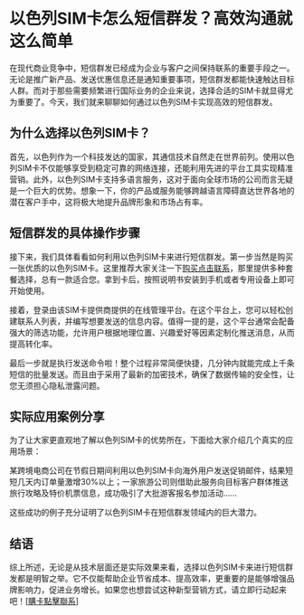 # 以色列SIM卡怎么短信群发？高效沟通就这么简单

在现代商业竞争中，短信群发已经成为企业与客户之间保持联系的重要手段之一。无论是推广新产品、发送优惠信息还是通知重要事项，短信群发都能快速触达目标人群。而对于那些需要频繁进行国际业务的企业来说，选择合适的SIM卡就显得尤为重要了。今天，我们就来聊聊如何通过以色列SIM卡实现高效的短信群发。

## 为什么选择以色列SIM卡？

首先，以色列作为一个科技发达的国家，其通信技术自然走在世界前列。使用以色列SIM卡不仅能够享受到稳定可靠的网络连接，还能利用先进的平台工具实现精准营销。此外，以色列SIM卡支持多语言服务，这对于面向全球市场的公司而言无疑是一个巨大的优势。想象一下，你的产品或服务能够跨越语言障碍直达世界各地的潜在客户手中，这将极大地提升品牌形象和市场占有率。

## 短信群发的具体操作步骤

接下来，我们具体看看如何利用以色列SIM卡来进行短信群发。第一步当然是购买一张优质的以色列SIM卡。这里推荐大家关注一下[购买点击联系](https://t.me/s/esim1088)，那里提供多种套餐选择，总有一款适合您。拿到卡后，按照说明书安装到手机或者专用设备上即可开始使用。

接着，登录由该SIM卡提供商提供的在线管理平台。在这个平台上，您可以轻松创建联系人列表，并编写想要发送的信息内容。值得一提的是，这个平台通常会配备强大的筛选功能，允许用户根据地理位置、兴趣爱好等因素定制化推送消息，从而提高转化率。

最后一步就是执行发送命令啦！整个过程非常简便快捷，几分钟内就能完成上千条短信的批量发送。而且由于采用了最新的加密技术，确保了数据传输的安全性，让您无须担心隐私泄露问题。

## 实际应用案例分享

为了让大家更直观地了解以色列SIM卡的优势所在，下面给大家介绍几个真实的应用场景：

某跨境电商公司在节假日期间利用以色列SIM卡向海外用户发送促销邮件，结果短短几天内订单量激增30%以上；一家旅游公司则借助此服务向目标客户群体推送旅行攻略及特价机票信息，成功吸引了大批游客报名参加活动……

这些成功的例子充分证明了以色列SIM卡在短信群发领域内的巨大潜力。

## 结语

综上所述，无论是从技术层面还是实际效果来看，选择以色列SIM卡来进行短信群发都是明智之举。它不仅能帮助企业节省成本、提高效率，更重要的是能够增强品牌影响力，促进业务增长。如果您也想尝试这种新型营销方式，请立即行动起来吧！[[購卡點擊聯系](https://t.me/s/esim1088)]
